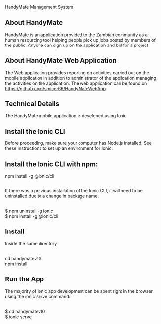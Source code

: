 HandyMate Management System

## About HandyMate

HandyMate is an application provided to the Zambian community as a human resourcing tool helping people pick up jobs posted by members of the public. Anyone can sign up on the application and bid for a project.

## About HandyMate Web Application

The Web application provides reporting on activities carried out on the mobile application in addition to administrator of the application managing the activities on the application. The web application can be found on https://github.com/smicer66/HandyMateWebApp.

## Technical Details

The HandyMate mobile application is developed using Ionic

## Install the Ionic CLI
Before proceeding, make sure your computer has Node.js installed. See these instructions to set up an environment for Ionic.

## Install the Ionic CLI with npm:

npm install -g @ionic/cli<br><br>

If there was a previous installation of the Ionic CLI, it will need to be uninstalled due to a change in package name.<br><br>

$ npm uninstall -g ionic<br>
$ npm install -g @ionic/cli

## Install
Inside the same directory<br><br>

cd handymatev10<br>
npm install

## Run the App
The majority of Ionic app development can be spent right in the browser using the ionic serve command:<br><br>

$ cd handymatev10<br>
$ ionic serve
 
